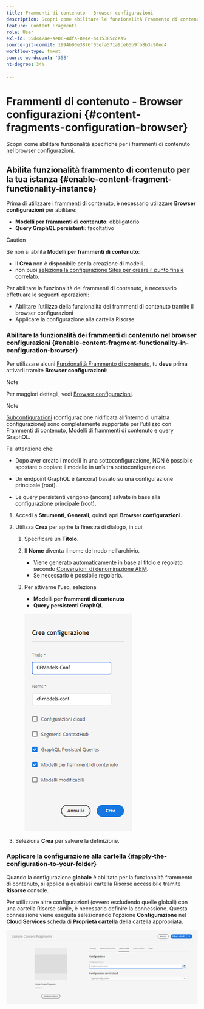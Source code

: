 ```yaml
---
title: Frammenti di contenuto - Browser configurazioni
description: Scopri come abilitare le funzionalità Frammento di contenuto e GraphQL nel Browser configurazioni per utilizzare le funzioni di consegna headless AEM.
feature: Content Fragments
role: User
exl-id: 55d442ae-ae06-4dfa-8e4e-b415385ccea5
source-git-commit: 1994b90e3876f03efa571a9ce65b9fb8b3c90ec4
workflow-type: tm+mt
source-wordcount: '358'
ht-degree: 34%

---
```


# Frammenti di contenuto - Browser configurazioni {#content-fragments-configuration-browser}

Scopri come abilitare funzionalità specifiche per i frammenti di contenuto nel browser configurazioni.

## Abilita funzionalità frammento di contenuto per la tua istanza {#enable-content-fragment-functionality-instance}

Prima di utilizzare i frammenti di contenuto, è necessario utilizzare **Browser configurazioni** per abilitare:

* **Modelli per frammenti di contenuto**: obbligatorio
* **Query GraphQL persistenti**: facoltativo

>[!CAUTION]
>
>Se non si abilita **Modelli per frammenti di contenuto**:
>
>* il **Crea** non è disponibile per la creazione di modelli.
>* non puoi [seleziona la configurazione Sites per creare il punto finale correlato](/help/headless/graphql-api/graphql-endpoint.md).

Per abilitare la funzionalità dei frammenti di contenuto, è necessario effettuare le seguenti operazioni:

* Abilitare l’utilizzo della funzionalità dei frammenti di contenuto tramite il browser configurazioni
* Applicare la configurazione alla cartella Risorse

### Abilitare la funzionalità dei frammenti di contenuto nel browser configurazioni {#enable-content-fragment-functionality-in-configuration-browser}

Per utilizzare alcuni [Funzionalità Frammento di contenuto](#creating-a-content-fragment-model), tu **deve** prima attivarli tramite **Browser configurazioni**:

>[!NOTE]
>
>Per maggiori dettagli, vedi [Browser configurazioni](/help/implementing/developing/introduction/configurations.md#using-configuration-browser).

>[!NOTE]
>
>[Subconfigurazioni](/help/implementing/developing/introduction/configurations.md#configuration-resolution) (configurazione nidificata all’interno di un’altra configurazione) sono completamente supportate per l’utilizzo con Frammenti di contenuto, Modelli di frammenti di contenuto e query GraphQL.
>
>Fai attenzione che:
>
>
>* Dopo aver creato i modelli in una sottoconfigurazione, NON è possibile spostare o copiare il modello in un’altra sottoconfigurazione.
>
>* Un endpoint GraphQL è (ancora) basato su una configurazione principale (root).
>
>* Le query persistenti vengono (ancora) salvate in base alla configurazione principale (root).


1. Accedi a **Strumenti**, **Generali**, quindi apri **Browser configurazioni**.

1. Utilizza **Crea** per aprire la finestra di dialogo, in cui:

   1. Specificare un **Titolo**.
   1. Il **Nome** diventa il nome del nodo nell’archivio.
      * Viene generato automaticamente in base al titolo e regolato secondo [Convenzioni di denominazione AEM](/help/implementing/developing/introduction/naming-conventions.md).
      * Se necessario è possibile regolarlo.
   1. Per attivarne l’uso, seleziona
      * **Modelli per frammenti di contenuto**
      * **Query persistenti GraphQL**

      ![Definire la configurazione](assets/cfm-conf-01.png)

1. Seleziona **Crea** per salvare la definizione.

<!-- 1. Select the location appropriate to your website. -->

### Applicare la configurazione alla cartella {#apply-the-configuration-to-your-folder}

Quando la configurazione **globale** è abilitato per la funzionalità frammento di contenuto, si applica a qualsiasi cartella Risorse accessibile tramite **Risorse** console.

Per utilizzare altre configurazioni (ovvero escludendo quelle globali) con una cartella Risorse simile, è necessario definire la connessione. Questa connessione viene eseguita selezionando l&#39;opzione **Configurazione** nel **Cloud Services** scheda di **Proprietà cartella** della cartella appropriata.

![Applica configurazione](assets/cfm-conf-02.png)
